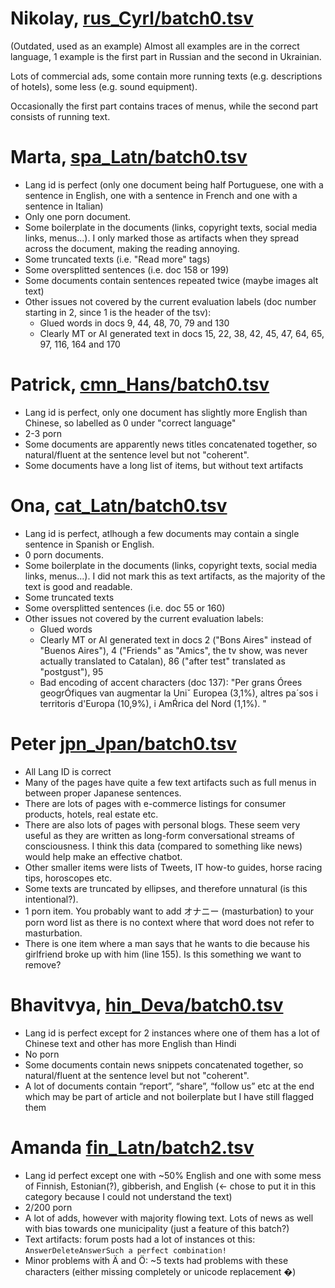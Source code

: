 # Nikolay, [rus_Cyrl/batch0.tsv](../annot_round1/rus_Cyrl/batch0.tsv)

(Outdated, used as an example)
Almost all examples are in the correct language, 1 example is the first part in Russian and the second in Ukrainian. 

Lots of commercial ads, some contain more running texts (e.g. descriptions of hotels), some less (e.g. sound equipment).

Occasionally the first part contains traces of menus, while the second part consists of running text.

# Marta, [spa_Latn/batch0.tsv](../annot_round1/spa_Latn/batch0.tsv)

* Lang id is perfect (only one document being half Portuguese, one with a sentence in English, one with a sentence in French and one with a sentence in Italian)
* Only one porn document.
* Some boilerplate in the documents (links, copyright texts, social media links, menus...). I only marked those as artifacts when they spread across the document, making the reading annoying.
* Some truncated texts (i.e. "Read more" tags) 
* Some oversplitted sentences (i.e. doc 158 or 199)
* Some documents contain sentences repeated twice (maybe images alt text)
* Other issues not covered by the current evaluation labels  (doc number starting in 2, since 1 is the header of the tsv):
  * Glued words in docs 9, 44, 48, 70, 79 and 130
  * Clearly MT or AI generated text in docs 15, 22, 38, 42, 45, 47, 64, 65, 97, 116, 164 and 170

# Patrick, [cmn_Hans/batch0.tsv](../annot_round1/cmn_Hans/batch0.tsv)

* Lang id is perfect, only one document has slightly more English than Chinese, so labelled as 0 under "correct language"
* 2-3 porn
* Some documents are apparently news titles concatenated together, so natural/fluent at the sentence level but not "coherent".
* Some documents have a long list of items, but without text artifacts

# Ona, [cat_Latn/batch0.tsv](../annot_round1/cat_Latn/batch0.tsv)
* Lang id is perfect, atlhough a few documents may contain a single sentence in Spanish or English.
* 0 porn documents.
* Some boilerplate in the documents (links, copyright texts, social media links, menus...). I did not mark this as text artifacts, as the majority of the text is good and readable.
* Some truncated texts
* Some oversplitted sentences (i.e. doc 55 or 160)
* Other issues not covered by the current evaluation labels:
  * Glued words
  * Clearly MT or AI generated text in docs 2 ("Bons Aires" instead of "Buenos Aires"), 4 ("Friends" as "Amics", the tv show, was never actually translated to Catalan), 86 ("after test" translated as "postgust"), 95
  * Bad encoding of accent characters (doc 137): "Per grans Órees geogrÓfiques van augmentar la Uniˇ Europea (3,1%), altres pa´sos i territoris d'Europa (10,9%), i AmŔrica del Nord (1,1%). "

# Peter [jpn_Jpan/batch0.tsv](../annot_round1/jpn_Jpan/batch0.tsv)

* All Lang ID is correct
* Many of the pages have quite a few text artifacts such as full menus in between proper Japanese sentences.
* There are lots of pages with e-commerce listings for consumer products, hotels, real estate etc.
* There are also lots of pages with personal blogs. These seem very useful as they are written as long-form conversational streams of consciousness. I think this data (compared to something like news) would help make an effective chatbot.
* Other smaller items were lists of Tweets, IT how-to guides, horse racing tips, horoscopes etc.
* Some texts are truncated by ellipses, and therefore unnatural (is this intentional?).
* 1 porn item. You probably want to add オナニー (masturbation) to your porn word list as there is no context where that word does not refer to masturbation.
* There is one item where a man says that he wants to die because his girlfriend broke up with him (line 155). Is this something we want to remove?


# Bhavitvya, [hin_Deva/batch0.tsv](../annot_round1/hin_Deva/batch0.tsv)

* Lang id is perfect except for 2 instances where one of them has a lot of Chinese text and other has more English than Hindi
* No porn
* Some documents contain news snippets concatenated together, so natural/fluent at the sentence level but not "coherent".
* A lot of documents contain “report”, “share”, “follow us” etc at the end which may be part of article and not boilerplate but I have still flagged them

# Amanda [fin_Latn/batch2.tsv](../annot_round1/fin_Latn/batch2.tsv)

* Lang id perfect except one with ~50% English and one with some mess of Finnish, Estonian(?), gibberish, and English (<- chose to put it in this category because I could not understand the text)
* 2/200 porn
* A lot of adds, however with majority flowing text. Lots of news as well with bias towards one municipality (just a feature of this batch?)
* Text artifacts: forum posts had a lot of instances ot this: ``AnswerDeleteAnswerSuch a perfect combination!``
* Minor problems with Ä and Ö: ~5 texts had problems with these characters (either missing completely or unicode replacement �)
